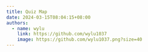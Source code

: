 ```yaml
---
title: Quiz Map
date: 2024-03-15T08:04:15+08:00
authors:
  - name: wylu
    link: https://github.com/wylu1037
    image: https://github.com/wylu1037.png?size=40
---
```

